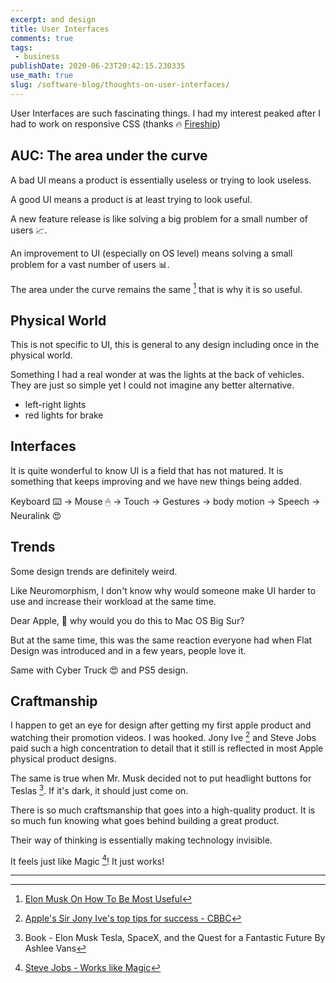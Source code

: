 ```yaml
---
excerpt: and design
title: User Interfaces
comments: true
tags:
 - business
publishDate: 2020-06-23T20:42:15.230335
use_math: true
slug: /software-blog/thoughts-on-user-interfaces/
---
```


User Interfaces are such fascinating things. I had my interest peaked after I had to work on responsive CSS (thanks 🔥 [Fireship](https://www.youtube.com/channel/UCsBjURrPoezykLs9EqgamOA/videos))

## **AUC**: The area under the curve

A bad UI means a product is essentially useless or trying to look useless.

A good UI means a product is at least trying to look useful.

A new feature release is like solving a big problem for a small number of users 📈.

An improvement to UI (especially on OS level) means solving a small problem for a vast number of users 📊.

The area under the curve remains the same [^1] that is why it is so useful.

## Physical World

This is not specific to UI, this is general to any design including once in the physical world.

Something I had a real wonder at was the lights at the back of vehicles. They are just so simple yet I could not imagine any better alternative.
 - left-right lights
 - red lights for brake

## Interfaces

It is quite wonderful to know UI is a field that has not matured. It is something that keeps improving and we have new things being added.

Keyboard ⌨️ → Mouse 🖱 → Touch → Gestures → body motion → Speech → Neuralink 😍

## Trends

Some design trends are definitely weird.

Like Neuromorphism, I don't know why would someone make UI harder to use and increase their workload at the same time.

Dear Apple, 🥺 why would you do this to Mac OS Big Sur?

But at the same time, this was the same reaction everyone had when Flat Design was introduced and in a few years, people love it.

Same with Cyber Truck 😍 and PS5 design.

## Craftmanship

I happen to get an eye for design after getting my first apple product and watching their promotion videos. I was hooked. Jony Ive [^2] and Steve Jobs paid such a high concentration to detail that it still is reflected in most Apple physical product designs.

The same is true when Mr. Musk decided not to put headlight buttons for Teslas [^4]. If it's dark, it should just come on.

There is so much craftsmanship that goes into a high-quality product. It is so much fun knowing what goes behind building a great product.

Their way of thinking is essentially making technology invisible.

It feels just like Magic [^3]! It just works!

***

[^1]: [Elon Musk On How To Be Most Useful](https://www.youtube.com/watch?v=Om5XuTbXP1U)
[^2]: [Apple's Sir Jony Ive's top tips for success - CBBC](https://www.youtube.com/watch?v=yOcuYYw4sRs)
[^3]: [Steve Jobs - Works like Magic](https://www.youtube.com/watch?v=y0fzk6oRzPM)
[^4]: Book - Elon Musk Tesla, SpaceX, and the Quest for a Fantastic Future By Ashlee Vans